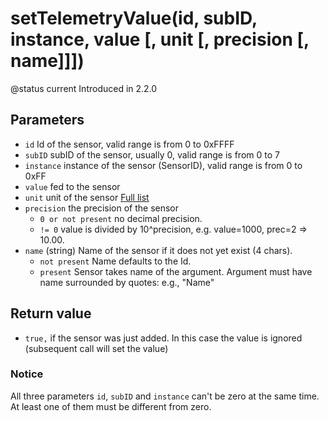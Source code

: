 # setTelemetryValue\(id, subID, instance, value \[, unit \[, precision \[, name\]\]\]\)

@status current Introduced in 2.2.0

## Parameters

* `id` Id of the sensor, valid range is from 0 to 0xFFFF
* `subID` subID of the sensor, usually 0, valid range is from 0 to 7
* `instance` instance of the sensor \(SensorID\), valid range is from 0 to 0xFF
* `value` fed to the sensor
* `unit` unit of the sensor [Full list](https://github.com/EdgeTX/lua-reference-guide/tree/fe42fe461fcccd828fba5d218da01336e4f7b0cd/part_iii_-_opentx_lua_api_reference/appendix/units.html)
* `precision` the precision of the sensor
  * `0 or not present` no decimal precision.
  * `!= 0` value is divided by 10^precision, e.g. value=1000, prec=2 =&gt; 10.00.
* `name` \(string\) Name of the sensor if it does not yet exist \(4 chars\).
  * `not present` Name defaults to the Id.
  * `present` Sensor takes name of the argument. Argument must have name surrounded by quotes: e.g., "Name"

## Return value

* `true,` if the sensor was just added. In this case the value is ignored \(subsequent call will set the value\)

### Notice

All three parameters `id`, `subID` and `instance` can't be zero at the same time. At least one of them must be different from zero.

